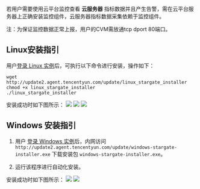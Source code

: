 若用户需要使用云平台监控查看 **云服务器** 指标数据并且产生告警，需在云平台服务器上正确安装监控组件，云服务器指标数据采集依赖于监控组件。

注：为保证监控数据正常上报，用户的CVM需放通tcp dport 80端口。

## Linux安装指引

用户[登录 Linux 实例](/doc/product/213/5436)后，可执行以下命令进行安装，操作如下：

```
wget http://update2.agent.tencentyun.com/update/linux_stargate_installer
chmod +x linux_stargate_installer
./linux_stargate_installer
```

安装成功时如下图所示：
![](http://imgcache.tcecqpoc.fsphere.cn/image/mccdn.qcloud.com/img568a75015695c.png)
![](http://imgcache.tcecqpoc.fsphere.cn/image/mccdn.qcloud.com/img568a750882880.png)
![](http://imgcache.tcecqpoc.fsphere.cn/image/mccdn.qcloud.com/img568a751592aea.png)

## Windows 安装指引

1) 用户 [登录 Windows 实例](/doc/product/213/5435)后，内网访问 `http://update2.agent.tencentyun.com/update/windows-stargate-installer.exe` 下载安装包 `windows-stargate-installer.exe`。

2) 运行该程序进行自动化安装。

安装成功时如下图所示：
![](http://imgcache.tcecqpoc.fsphere.cn/image/mccdn.qcloud.com/img568a758c4c308.png)
![](http://imgcache.tcecqpoc.fsphere.cn/image/mccdn.qcloud.com/img568a75948c917.png)